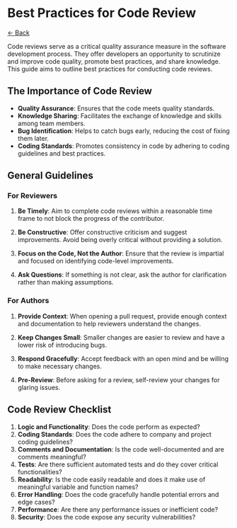 # Best Practices for Code Review

[<- Back](../README.md)

Code reviews serve as a critical quality assurance measure in the software
development process. They offer developers an opportunity to scrutinize and
improve code quality, promote best practices, and share knowledge. This guide
aims to outline best practices for conducting code reviews.

## The Importance of Code Review

- **Quality Assurance**: Ensures that the code meets quality standards.
- **Knowledge Sharing**: Facilitates the exchange of knowledge and skills among team members.
- **Bug Identification**: Helps to catch bugs early, reducing the cost of fixing them later.
- **Coding Standards**: Promotes consistency in code by adhering to coding guidelines and best practices.

## General Guidelines

### For Reviewers

1. **Be Timely**: Aim to complete code reviews within a reasonable time frame
     to not block the progress of the contributor.
   
2. **Be Constructive**: Offer constructive criticism and suggest improvements.
     Avoid being overly critical without providing a solution.

3. **Focus on the Code, Not the Author**: Ensure that the review is impartial
     and focused on identifying code-level improvements.

4. **Ask Questions**: If something is not clear, ask the author for
     clarification rather than making assumptions.

### For Authors

1. **Provide Context**: When opening a pull request, provide enough context
     and documentation to help reviewers understand the changes.
  
2. **Keep Changes Small**: Smaller changes are easier to review and have a
     lower risk of introducing bugs.

3. **Respond Gracefully**: Accept feedback with an open mind and be willing
     to make necessary changes.

4. **Pre-Review**: Before asking for a review, self-review your changes for
     glaring issues.

## Code Review Checklist

1. **Logic and Functionality**: Does the code perform as expected?
2. **Coding Standards**: Does the code adhere to company and project coding guidelines?
3. **Comments and Documentation**: Is the code well-documented and are comments meaningful?
4. **Tests**: Are there sufficient automated tests and do they cover critical functionalities?
5. **Readability**: Is the code easily readable and does it make use of meaningful variable and function names?
6. **Error Handling**: Does the code gracefully handle potential errors and edge cases?
7. **Performance**: Are there any performance issues or inefficient code?
8. **Security**: Does the code expose any security vulnerabilities?
